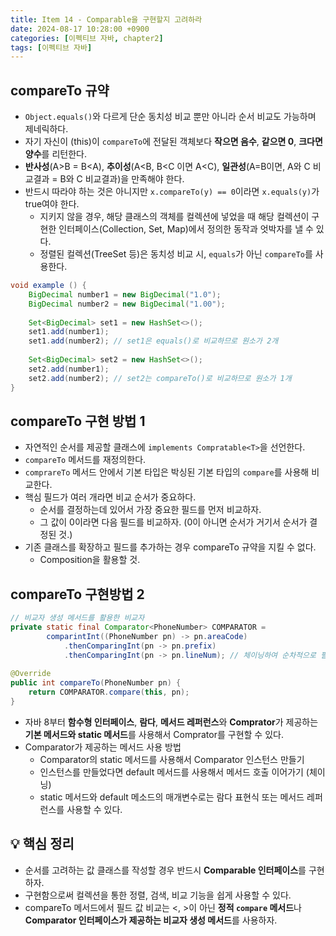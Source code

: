 ```yaml
---
title: Item 14 - Comparable을 구현할지 고려하라
date: 2024-08-17 10:28:00 +0900
categories: [이펙티브 자바, chapter2]
tags: [이펙티브 자바]
---
```


## **compareTo 규약**
- `Object.equals()`와 다르게 단순 동치성 비교 뿐만 아니라 순서 비교도 가능하며 제네릭하다.
- 자기 자신이 (this)이 `compareTo`에 전달된 객체보다 **작으면 음수**, **같으면 0**, **크다면 양수**를 리턴한다.
- **반사성**(A>B = B<A), **추이성**(A<B, B<C 이면 A<C), **일관성**(A=B이면, A와 C 비교결과 = B와 C 비교결과)을 만족해야 한다.
- 반드시 따라야 하는 것은 아니지만 `x.compareTo(y) == 0`이라면 `x.equals(y)`가 true여야 한다.
    - 지키지 않을 경우, 해당 클래스의 객체를 컬렉션에 넣었을 때 해당 컬렉션이 구현한 인터페이스(Collection, Set, Map)에서 정의한 동작과 엇박자를 낼 수 있다.
    - 정렬된 컬렉션(TreeSet 등)은 동치성 비교 시, `equals`가 아닌 `compareTo`를 사용한다.

```java
void example () {
    BigDecimal number1 = new BigDecimal("1.0");
    BigDecimal number2 = new BigDecimal("1.00");
    
    Set<BigDecimal> set1 = new HashSet<>();
    set1.add(number1);
    set1.add(number2); // set1은 equals()로 비교하므로 원소가 2개
    
    Set<BigDecimal> set2 = new HashSet<>();
    set2.add(number1);
    set2.add(number2); // set2는 compareTo()로 비교하므로 원소가 1개
}
```

## **compareTo 구현 방법 1**
- 자연적인 순서를 제공할 클래스에 `implements Compratable<T>`을 선언한다.
- `compareTo` 메서드를 재정의한다.
- `comprareTo` 메서드 안에서 기본 타입은 박싱된 기본 타입의 `compare`를 사용해 비교한다.
- 핵심 필드가 여러 개라면 비교 순서가 중요하다.
    - 순서를 결정하는데 있어서 가장 중요한 필드를 먼저 비교하자.
    - 그 값이 0이라면 다음 필드를 비교하자. (0이 아니면 순서가 거기서 순서가 결정된 것.)
- 기존 클래스를 확장하고 필드를 추가하는 경우 compareTo 규약을 지킬 수 없다.
    - Composition을 활용할 것.


## **compareTo 구현방법 2**

```java
// 비교자 생성 메서드를 활용한 비교자
private static final Comparator<PhoneNumber> COMPARATOR =
        comparintInt((PhoneNumber pn) -> pn.areaCode)
            .thenComparingInt(pn -> pn.prefix)
            .thenComparingInt(pn -> pn.lineNum); // 체이닝하여 순차적으로 필드 비교 가능
		
@Override
public int compareTo(PhoneNumber pn) {
    return COMPARATOR.compare(this, pn);
}
```
- 자바 8부터 **함수형 인터페이스**, **람다**, **메서드 레퍼런스**와 **Comprator**가 제공하는 **기본 메서드와 static 메서드**를 사용해서 Comprator를 구현할 수 있다.
- Comparator가 제공하는 메서드 사용 방법
    - Comparator의 static 메서드를 사용해서 Comparator 인스턴스 만들기
    - 인스턴스를 만들었다면 default 메서드를 사용해서 메서드 호출 이어가기 (체이닝)
    - static 메서드와 default 메소드의 매개변수로는 람다 표현식 또는 메서드 레퍼런스를 사용할 수 있다.


## **💡 핵심 정리**
- 순서를 고려하는  값 클래스를 작성할 경우 반드시 **Comparable 인터페이스**를 구현하자.
- 구현함으로써 컬렉션을 통한 정렬, 검색, 비교 기능을 쉽게 사용할 수 있다.
- compareTo 메서드에서 필드 값 비교는 <, >이 아닌 **정적 `compare` 메서드**나 **Comparator 인터페이스가 제공하는 비교자 생성 메서드**를 사용하자.
